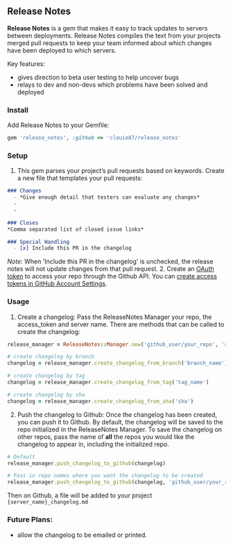 ## Release Notes

**Release Notes** is a gem that makes it easy to track updates to servers between deployments. Release Notes compiles the text from your projects merged pull requests to keep your team informed about which changes have been deployed to which servers.

Key features:
- gives direction to beta user testing to help uncover bugs
- relays to dev and non-devs which problems have been solved and deployed

### Install
Add Release Notes to your Gemfile:
``` ruby
gem 'release_notes', :github => 'clouie87/release_notes'
```

### Setup
1. This gem parses your project’s pull requests based on keywords. Create a new file that templates your pull requests:
  ```markdown
  ### Changes
    - *Give enough detail that testers can evaluate any changes*
    -
    -

  ### Closes
  *Comma separated list of closed issue links*

  ### Special Handling
    - [x] Include this PR in the changelog
  ```
  *Note*: When 'Include this PR in the changelog' is unchecked, the release notes will not update changes from that pull request.
2. Create an [OAuth token](https://developer.github.com/v3/oauth/) to access your repo through the Github API. You can [create access tokens in GitHub Account Settings](https://help.github.com/articles/creating-an-access-token-for-command-line-use/).

### Usage
1. Create a changelog:
Pass the ReleaseNotes Manager your repo, the access_token and server name. There are methods that can be called to create the changelog:

```ruby
release_manager = ReleaseNotes::Manager.new('github_user/your_repo', 'access token', 'server_name')

# create changelog by branch
changelog = release_manager.create_changelog_from_branch('branch_name')

# create changelog by tag
changelog = release_manager.create_changelog_from_tag('tag_name')

# create changelog by sha
changelog = release_manager.create_changelog_from_sha('sha')
```

2. Push the changelog to Github:
Once the changelog has been created, you can push it to Github. By default, the changelog will be saved to the repo initialized in the ReleaseNotes Manager. To save the changelog on other repos, pass the name of **all** the repos you would like the changelog to appear in, including the initialized repo.

``` ruby
# Default
release_manager.push_changelog_to_github(changelog)

# Pass in repo names where you want the changelog to be created
release_manager.push_changelog_to_github(changelog, 'github_user/your_repo', 'github_user/another_repo')

```

Then on Github, a file will be added to your project `{server_name}_changelog.md`

### Future Plans:
- allow the changelog to be emailed or printed.
